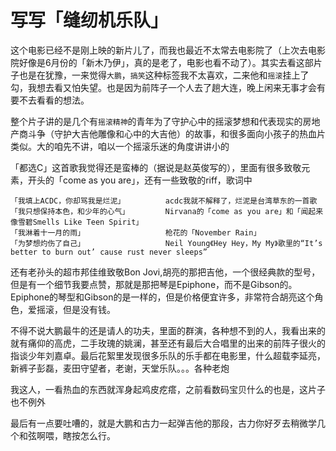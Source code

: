 # 写写「缝纫机乐队」

这个电影已经不是刚上映的新片儿了，而我也最近不太常去电影院了（上次去电影院好像是6月份的「新木乃伊」，真的是老了，电影也看不动了）。其实去看这部片子也是在犹豫，一来觉得`大鹏`，`搞笑`这种标签我不太喜欢，二来他和`摇滚`挂上了勾，我想去看又怕失望。也是因为前阵子一个人去了趟大连，晚上闲来无事才会有要不去看看的想法。

整个片子讲的是几个有`摇滚精神`的青年为了守护心中的摇滚梦想和代表现实的房地产商斗争（守护大吉他雕像和心中的大吉他）的故事，和很多面向小孩子的热血片类似。大的咱先不讲，咱以一个摇滚乐迷的角度讲讲小的

「都选C」这首歌我觉得还是蛮棒的（据说是赵英俊写的），里面有很多致敬元素，开头的「come as you are」，还有一些致敬的riff，歌词中
```
「我填上ACDC，你却骂我是烂泥」         acdc我就不解释了，烂泥是台湾草东的一首歌
「我只想保持本色，和少年的心气」        Nirvana的「come as you are」和「闻起来像雪碧Smells Like Teen Spirit」
「我淋着十一月的雨」                  枪花的「November Rain」
「为梦想灼伤了自己」                  Neil Young《Hey Hey，My My》歌里的“It’s better to burn out’ cause rust never sleeps”
```

还有老孙头的超市邦佳维致敬Bon Jovi,胡亮的那把吉他，一个很经典款的型号，但是有一个细节我要点赞，那就是那把琴是Epiphone，而不是Gibson的。Epiphone的琴型和Gibson的是一样的，但是价格便宜许多，非常符合胡亮这个角色，爱摇滚，但是没有钱。

不得不说大鹏最牛的还是请人的功夫，里面的群演，各种想不到的人，我看出来的就有痛仰的高虎，二手玫瑰的姚澜，甚至还有最后大合唱里的出来的前阵子很火的指谈少年刘嘉卓。最后花絮里发现很多乐队的乐手都在电影里，什么超载李延亮，新裤子彭磊，麦田守望者，老谢，天堂乐队。。。各种老炮

我这人，一看热血的东西就浑身起鸡皮疙瘩，之前看数码宝贝什么的也是，这片子也不例外

最后有一点要吐嘈的，就是大鹏和古力一起弹吉他的那段，古力你好歹去稍微学几个和弦啊喂，瞎按怎么行。